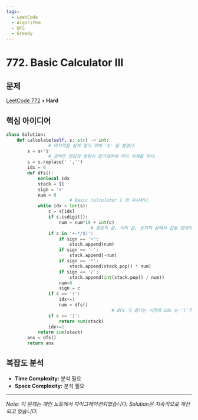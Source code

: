 ```yaml
---
tags:
  - LeetCode
  - Algorithm
  - DFS
  - Greedy
---
```


# 772. Basic Calculator III

## 문제

[LeetCode 772](https://leetcode.com/problems/basic-calculator-iii/) • **Hard**

## 핵심 아이디어

```python
class Solution:
    def calculate(self, s: str) -> int:
				# 마지막을 쉽게 알기 위해 '$' 을 붙였다.
        s = s+'$'
				# 공백은 정답과 영향이 없기때문에 미리 삭제를 한다.
        s = s.replace(' ','')
        idx = 0
        def dfs():
            nonlocal idx
            stack = []
            sign = '+'
            num = 0
						# Basic Calculator 2 와 유사하다.
            while idx < len(s):
                c = s[idx]
                if c.isdigit():
                    num = num*10 + int(c)
								# 괄호의 끝, 식의 끝, 숫자의 끝에서 값을 업데이트한다.
                if c in '+-*/$)':
                    if sign == '+':
                        stack.append(num)
                    if sign == '-':
                        stack.append(-num)
                    if sign == '*':
                        stack.append(stack.pop() * num)
                    if sign == '/':
                        stack.append(int(stack.pop() / num))
                    num=0
                    sign = c
                if c == '(':
                    idx+=1
                    num = dfs()
										# dfs 가 끝나는 시점에 idx 는 ')'의 위치에 존재한다.
                if c == ')':
                    return sum(stack)
                idx+=1
            return sum(stack)
        ans = dfs()
        return ans
```

## 복잡도 분석

- **Time Complexity:** 분석 필요
- **Space Complexity:** 분석 필요


---

*Note: 이 문제는 개인 노트에서 마이그레이션되었습니다. Solution은 지속적으로 개선되고 있습니다.*
